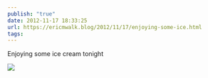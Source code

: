 ```yaml
---
publish: "true"
date: 2012-11-17 18:33:25
url: https://ericmwalk.blog/2012/11/17/enjoying-some-ice.html
tags: 
---
```


Enjoying some ice cream tonight

![](https://ericmwalk.blog/uploads/2022/6c18c9095d.jpg)